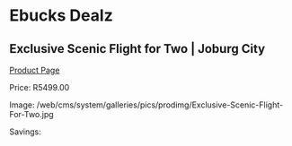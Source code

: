 
# Ebucks Dealz
## Exclusive Scenic Flight for Two | Joburg City
[Product Page](https://www.ebucks.com/web/shop/productSelected.do?prodId=1133011152&catId=322194367)

Price: R5499.00

Image: /web/cms/system/galleries/pics/prodimg/Exclusive-Scenic-Flight-For-Two.jpg

Savings: 


	